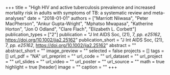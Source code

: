 +++
title = "High HIV and active tuberculosis prevalence and increased mortality risk in adults with symptoms of TB: a systematic review and meta-analyses"
date = "2018-01-01"
authors = ["Marriott Nliwasa", "Peter MacPherson", "Ankur Gupta-Wright", "Mphatso Mwapasa", "Katherine Horton", "Jon O Odland", "Clare Flach", "Elizabeth L. Corbett"]
publication_types = ["2"]
publication = "J Int AIDS Soc, (21), 7, _pp. e25162_, https://doi.org/10.1002/jia2.25162"
publication_short = "J Int AIDS Soc, (21), 7, _pp. e25162_, https://doi.org/10.1002/jia2.25162"
abstract = ""
abstract_short = ""
image_preview = ""
selected = false
projects = []
tags = []
url_pdf = "NA"
url_preprint = ""
url_code = ""
url_dataset = ""
url_project = ""
url_slides = ""
url_video = ""
url_poster = ""
url_source = ""
math = true
highlight = true
[header]
image = ""
caption = ""
+++
